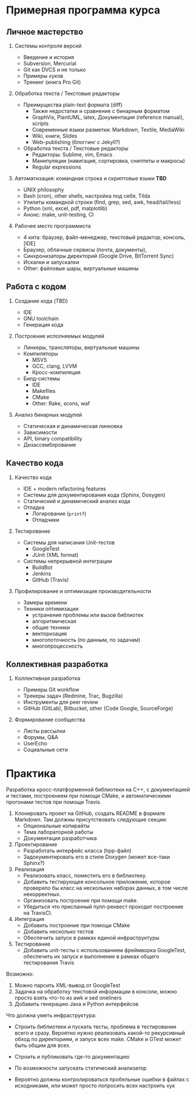 # Примерная программа курса

## Личное мастерство

  01. Системы контроля версий
      - Введение и история
      - Subversion, Mercurial
      - Git как DVCS и не только
      - Примеры хуков
      - Тренинг (книга Pro Git)

  01. Обработка текста / Текстовые редакторы
      - Преимущества plain-text формата (diff)
        - Также недостатки и сравнение с бинарным форматом
        - GraphVis, PlantUML, latex, Документация (reference manual), scripts
        - Современные языки разметки: Markdown, Textile, MediaWiki
        - Wiki, книги, Slides
        - Web-publishing (блоггинг с Jekyll?)
      - Обработка текста / Текстовые редакторы
        - Редакторы: Sublime, vim, Emacs
        - Манипуляции (навигация, сортировка, сниппеты и макросы)
        - Regular expressions

  01. Автоматизация: командная строка и скриптовые языки **TBD**
      - UNIX philosophy
      - Bash (cron), other shells, настройка под себя, Tilda
      - Утилиты командной строки (find, grep, sed, awk, head/tail/less)
      - Python (xml, excel, pdf, matplotlib)
      - Анонс: make, unit-testing, CI

  01. Рабочее место программиста
      - 4 кита: браузер, файл-менеджер, текстовый редактор, консоль, [IDE]
      - Браузер, облачные сервисы (почта, документы), 
      - Cинхронизаторы директорий (Google Drive, BitTorrent Sync)
      - Искалки и запускалки
      - Other: файловые шары, виртуальные машины

## Работа с кодом

  01. Создание кода (TBD)
      - IDE
      - GNU toolchain
      - Генерация кода

  01. Построение исполняемых модулей
      - Линкеры, трансляторы, виртуальные машины
      - Компиляторы
        - MSVS
        - GCC, clang, LVVM
        - Кросс-компиляция
      - Билд-системы
        - IDE
        - Makefiles
        - CMake
        - Other: Rake, scons, waf

  01. Анализ бинарных модулей
      - Статическая и динамическая линковка
      - Зависимости
      - API, binary compatibility
      - Дизассемблрование

## Качество кода

  01. Качество кода
      - IDE + modern refactoring features
      - Системы для документирования кода (Sphinx, Doxygen)
      - Статический и динамический анализ кода
      - Отладка
        - Логирование (`printf`)
        - Отладчики

  01. Тестирование
      - Системы для написания Unit-тестов
        - GoogleTest
        - JUnit (XML format)
      - Системы непрерывной интеграции
        - BuildBot
        - Jenkins
        - GitHub (Travis)

  01. Профилирование и оптимизация производительности
      - Замеры времени
      - Техники оптимизации
        - устранение проблемы или вызов библиотек
        - алгоритмическая
        - общие техники
        - векторизация
        - многопоточность (по данным, по задачам)
        - многопроцессность

## Коллективная разработка

  01. Коллективная разработка
      - Примеры Git workflow
      - Трекеры задач (Redmine, Trac, Bugzilla)
      - Инструменты для peer review
      - GitHub (GitLab), Bitbucket, other (Code Google, SourceForge)

  01. Формирование сообщества
      - Листы рассылки
      - Форумы, Q&A
      - UserEcho
      - Социальные сети

# Практика

Разработка кросс-платформенной библиотеки на С++, с документацией и тестами,
построением при помощи CMake, и автоматическими прогонами тестов при помощи 
Travis.

  1. Клонировать проект на GitHub, создать README в формате Markdown. Там 
     должны присутствовать следующие секции: 
     - Опциональные копирайты
     - Тема лабораторной работы
     - Документация разработчика
  1. Проектирование
     - Разработать интерфейс класса (hpp-файл)
     - Задокументировать его в стиле Doxygen (может все-таки Sphinx?)
  1. Реализация
     - Реализовать класс, поместить его в библиотеку.
     - Добавить тестирующее консольное приложение, которое проверяло бы класс на
       нескольких наборах данных, в том числе некорректных.
     - Организовать построение при помощи make.
     - Убедиться что присланный пулл-реквест проходит построение на TravisCI.
  1. Интеграция
     - Добавить построение при помощи CMake
     - Добавить несколько тестов
     - Обеспечить запуск в рамках единой инфраструктуры
  1. Тестирование
     - Добавить unit-тесты с использованием фреймворка GoogleTest, обеспечить их
       запуск и выполнение в рамках общего тестирования Travis

Возможно:

  1. Можно парсить XML-вывод от GoogleTest
  1. Задачка на обработку текстовой информации в консоли,
     можно просто взять что-то из awk и sed oneliners
  1. Добавить генерацию Java и Python интерфейсов

Что должна уметь инфраструктура:

  - Строить библиотеки и пускать тесты, проблема в тестировании всего и сразу.
    Вероятно нужно реализовать какой-то рекурсивный обход по директориям,
    и запуск всех make. CMake и GTest может быть общим для всех.
  - Строить и публиковать где-то документацию

  - По возможности запускать статический анализатор
  - Вероятно должны контролироваться пробельные ошибки в файлах с исходниками,
    или может просто попросить всех настроить хук
